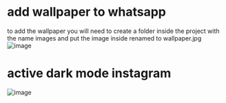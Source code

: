 # add wallpaper to whatsapp
to add the wallpaper you will need to create a folder inside the project with the name images and put the image inside renamed to wallpaper.jpg
![image](https://user-images.githubusercontent.com/67444676/188297359-512e4513-08d2-4c85-94f2-04ad63723e8b.png)


# active dark mode instagram
![image](https://user-images.githubusercontent.com/67444676/188297365-b100ae20-9135-4aee-a89b-d02117aa4050.png)

